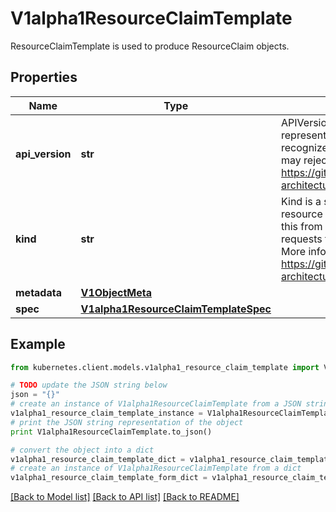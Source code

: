 # V1alpha1ResourceClaimTemplate

ResourceClaimTemplate is used to produce ResourceClaim objects.

## Properties
Name | Type | Description | Notes
------------ | ------------- | ------------- | -------------
**api_version** | **str** | APIVersion defines the versioned schema of this representation of an object. Servers should convert recognized schemas to the latest internal value, and may reject unrecognized values. More info: https://git.k8s.io/community/contributors/devel/sig-architecture/api-conventions.md#resources | [optional] 
**kind** | **str** | Kind is a string value representing the REST resource this object represents. Servers may infer this from the endpoint the kubernetes.client submits requests to. Cannot be updated. In CamelCase. More info: https://git.k8s.io/community/contributors/devel/sig-architecture/api-conventions.md#types-kinds | [optional] 
**metadata** | [**V1ObjectMeta**](V1ObjectMeta.md) |  | [optional] 
**spec** | [**V1alpha1ResourceClaimTemplateSpec**](V1alpha1ResourceClaimTemplateSpec.md) |  | 

## Example

```python
from kubernetes.client.models.v1alpha1_resource_claim_template import V1alpha1ResourceClaimTemplate

# TODO update the JSON string below
json = "{}"
# create an instance of V1alpha1ResourceClaimTemplate from a JSON string
v1alpha1_resource_claim_template_instance = V1alpha1ResourceClaimTemplate.from_json(json)
# print the JSON string representation of the object
print V1alpha1ResourceClaimTemplate.to_json()

# convert the object into a dict
v1alpha1_resource_claim_template_dict = v1alpha1_resource_claim_template_instance.to_dict()
# create an instance of V1alpha1ResourceClaimTemplate from a dict
v1alpha1_resource_claim_template_form_dict = v1alpha1_resource_claim_template.from_dict(v1alpha1_resource_claim_template_dict)
```
[[Back to Model list]](../README.md#documentation-for-models) [[Back to API list]](../README.md#documentation-for-api-endpoints) [[Back to README]](../README.md)


